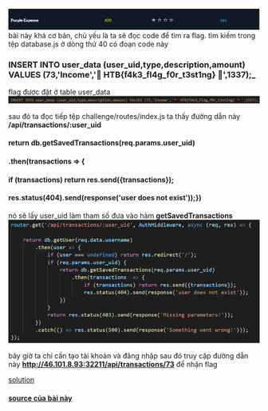 ![Alt](https://github.com/magnetohvcs/ctf/blob/main/ctf-hackthebox/Auth0-CTF/web_purple_expense/3.png)
bài này khá cơ bản, chủ yếu là ta sẽ đọc code để tìm ra flag. tìm kiếm trong tệp database.js ở dòng thứ 40 có đoạn code này
### __INSERT INTO user_data (user_uid,type,description,amount) VALUES (73,'Income','🚩 HTB{f4k3_fl4g_f0r_t3st1ng} 🚩',1337);___
flag được đặt ở table user_data
![Alt](https://github.com/magnetohvcs/ctf/blob/main/ctf-hackthebox/Auth0-CTF/web_purple_expense/Untitled.png)

sau đó ta đọc tiếp tệp challenge/routes/index.js ta thấy đường dẫn này __/api/transactions/:user_uid__
#### return db.getSavedTransactions(req.params.user_uid)
####    .then(transactions  => {
####        if (transactions) return res.send({transactions});
####            res.status(404).send(response('user does not exist'));})
nó sẽ lấy user_uid làm tham số đưa vào hàm __getSavedTransactions__ 
![Alt](https://github.com/magnetohvcs/ctf/blob/main/ctf-hackthebox/Auth0-CTF/web_purple_expense/2.png)

bây giờ ta chỉ cần tạo tài khoản và đăng nhập sau đó truy cập đường dẫn này
__http://46.101.8.93:32211/api/transactions/73__ để nhận flag

[solution](https://raw.githubusercontent.com/magnetohvcs/ctf/main/ctf-hackthebox/Auth0-CTF/web_purple_expense/solution.py)
<br />

#### [source của bài này](https://github.com/magnetohvcs/ctf/raw/main/ctf-hackthebox/Auth0-CTF/web_purple_expense/web_purple_expense.zip)
